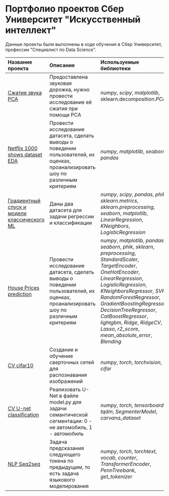 # Портфолио проектов Сбер Университет "Искусственный интеллект"


Данные проекты были выполнены в ходе обучения в Сбер Университет, профессии "Специалист по Data Science".

| Название проекта | Описание | Используемые библиотеки | Статус |
| :---------------------- | :---------------------- | :---------------------- | :---------------------- |
| [Сжатие звука PCA](https://github.com/SirRizzer/SberUniversity/blob/main/%D0%A1%D0%B6%D0%B0%D1%82%D0%B8%D0%B5%20%D0%B7%D0%B2%D1%83%D0%BA%D0%B0%20PCA/Sound_pca.ipynb) | Предоставлена звуковая дорожка, нужно провести исследование её сжатия при помощи РСА| *numpy*, *scipy*, *matplotlib*, sklearn.decomposition.*PCA*| *Завершён* |
| [Netflix 1000 shows dataset EDA](https://github.com/SirRizzer/SberUniversity/blob/main/Netflix%201000%20shows%20dataset/netflix_1000_shows.ipynb) | Провести исследование датасета, сделать выводы о поведении пользователей, их оценках, проанализировать шоу по различным критериям| *numpy*, *matplotlib*, *seaborn*, *pandas*| *Завершён* |
| [Градиентный спуск и модели классического ML](https://github.com/SirRizzer/SberUniversity/blob/main/%D0%93%D1%80%D0%B0%D0%B4%D0%B8%D0%B5%D0%BD%D1%82%D0%BD%D1%8B%D0%B9%20%D1%81%D0%BF%D1%83%D1%81%D0%BA%20%D0%B8%20%D0%BC%D0%BE%D0%B4%D0%B5%D0%BB%D0%B8%20%D0%BA%D0%BB%D0%B0%D1%81%D1%81%D0%B8%D1%87%D0%B5%D1%81%D0%BA%D0%BE%D0%B3%D0%BE%20ML/Classic_ml.ipynb) | Даны два датасета для задачи регрессии и классификации| *numpy*, *scipy*, *pandas*, *phik*, *sklearn.metrics*, *sklearn.preprocessing*, *seaborn*, *matplotlib*, *LinearRegression*, *KNeighbors*, *LogisticRegression*| *Завершён* |
| [House Prices prediction](https://github.com/SirRizzer/SberUniversity/blob/main/House%20Prices%20prediction/kaggle_estimate_competition.ipynb) | Провести исследование датасета, сделать выводы о поведении пользователей, их оценках, проанализировать шоу по различным критериям| *numpy*, *matplotlib*, *pandas*, *seaborn*, *phik*, *sklearn*, *preprocessing*, *StandardScaler*, *TargetEncoder*, *OneHotEncoder*, *LinearRegression*, *LogisticRegression*, *KNeighborsRegressor*, *SVR*, *RandomForestRegressor*, *GradientBoostingRegressor*, *DecisionTreeRegressor*, *CatBoostRegressor*, *lightgbm*, *Ridge*, *RidgeCV*, *Lasso*, *r2_score*, *mean_absolute_error*, *Blending*| *Завершён* |
| [CV cifar10](https://github.com/SirRizzer/SberUniversity/blob/main/CV%20cifar10/sber_bdz3.ipynb) | Создание и обучение сверточных сетей для распознавания изображений| *numpy*, *torch*, *torchvision*, *cifar*| *Завершён* |
| [CV U-net classification](https://github.com/SirRizzer/SberUniversity/blob/main/CV%20U-net%20classification/bdz4_sber.ipynb) | Реализовать U-Net в файле model.py для задачи семантической сегментации: 0 - не автомобиль, 1 - автомобиль| *numpy*, *torch*, *tensorboard*, *tqdm*, *SegmenterModel*, *carvana_dataset*| *Завершён* |
| [NLP Seq2seq](https://github.com/SirRizzer/SberUniversity/blob/main/NLP%20Seq2seq/sber_bdz5_nlp.ipynb) | Задача предсказания следующего токена по предыдущим, то есть задача языкового моделирования| *numpy*, *torch*, *torchtext*, *vocab*, *counter*, *TransformerEncoder*, *PennTreebank*, *get_tokenizer*| *Завершён* |
